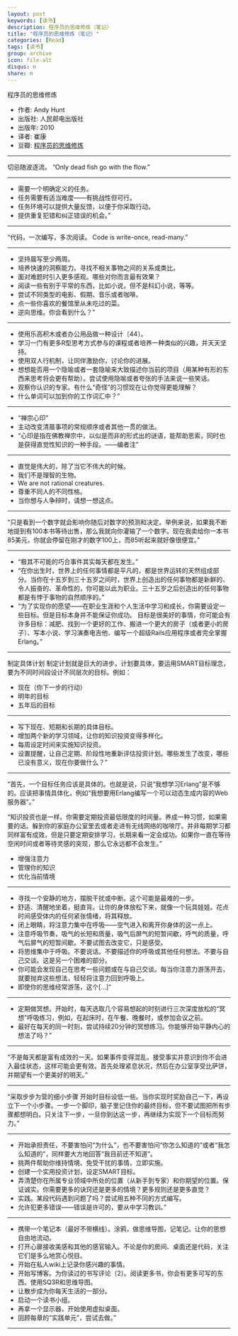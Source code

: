 ```yaml
---
layout: post
keywords: [读书]
description: 程序员的思维修炼（笔记）
title: "程序员的思维修炼（笔记）"
categories: [Read]
tags: [读书]
group: archive
icon: file-alt
disqus: n
share: n
---
```


程序员的思维修炼

- 作者:  Andy Hunt 
- 出版社: 人民邮电出版社
- 出版年:  2010
- 译者: 崔康 
- 豆瓣: [程序员的思维修炼][1]


---

切忌随波逐流。
“Only dead fish go with the flow.”

-----

- 需要一个明确定义的任务。
- 任务需要有适当难度——有挑战性但可行。
- 任务环境可以提供大量反馈，以便于你采取行动。
- 提供重复犯错和纠正错误的机会。”

-----

“代码，一次编写，多次阅读。
Code is write-once, read-many.”

-----

- 坚持晨写至少两周。
- 培养快速的洞察能力。寻找不相关事物之间的关系或类比。
- 面对难题时引入更多感观。哪些对你而言最有效果？
- 阅读一些有别于平常的东西，比如小说，但不是科幻小说，等等。
- 尝试不同类型的电影、假期、音乐或者咖啡。
- 点一些你喜欢的餐馆里从未吃过的菜。
- 逆向思维。你会看到什么？”


-----

- 使用乐高积木或者办公用品做一种设计〔44〕。
- 学习一门有更多R型思考方式参与的课程或者培养一种类似的兴趣，并天天坚持。
- 使用双人行机制，让同伴激励你，讨论你的进展。
- 想想能否用一个隐喻或者一套隐喻来大致描述你当前的项目（用某种有形的东西来思考将会更有帮助）。尝试使用隐喻或者夸张的手法来说一些笑话。
- 观察你认识的专家。有什么“奇怪”的习惯现在让你觉得更能理解？
- 什么单词可以加到你的工作词汇中？”

-----

- “禅宗心印”
- 主动改变清晨事项的常规顺序或者其他一贯的做法。
- “心印是指在佛教禅宗中，以似是而非的形式出的谜语，能帮助思索，同时也是获得直觉性知识的一种手段。——编者注”

-----

- 直觉是伟大的，除了当它不伟大的时候。
- 我们不是理智的生物。
- We are not rational creatures.
- 尊重不同人的不同性格。
- 当你想与人争辩时，请想一想这点。


-----
“只是看到一个数字就会影响你随后对数字的预测和决定。举例来说，如果我不断地提到有100本书等待出售，那么我就向你灌输了一个数字。现在我卖给你一本书85美元，你就会停留在刚才的数字100上，而85听起来就好像很便宜。”

-----

- “极其不可能的巧合事件其实每天都在发生。”
- “在你出生时，世界上的任何事情都是平凡的，都是世界运转的天然组成部分。当你在十五岁到三十五岁之间时，世界上创造出的任何事物都是新鲜的、令人振奋的、革命性的，你可能以此为职业。三十五岁之后创造出的任何事物都是有悖于事物的自然顺序的。”
- “为了实现你的愿望——在职业生涯和个人生活中学习和成长，你需要设定一些目标。但是目标本身并不能保证你成功。
目标是很美好的事情，你可能会有许多目标：减肥、找到一个更好的工作、搬进一个更大的房子（或者更小的房子）、写本小说、学习演奏电吉他、编写一个超级Rails应用程序或者完全掌握Erlang。”


-----

制定具体计划
制定计划就是巨大的进步。计划要具体，要运用SMART目标理念，要为不同时间段设计不同层次的目标。例如：

- 现在（你下一步的行动）
- 明年的目标
- 五年后的目标

-----

- 写下现在、短期和长期的具体目标。
- 增加两个新的学习领域，让你的知识投资变得多样化。
- 每周设定时间来实施知识投资。
- 设置提醒，让自己定期、阶段性地重新评估投资计划。哪些发生了改变，哪些已没有意义，现在你要做什么？”


-----

“首先，一个目标任务应该是具体的。也就是说，只说“我想学习Erlang”是不够的。应该把事情具体化，例如“我想要用Erlang编写一个可以动态生成内容的Web服务器”。”

“知识投资也是一样。你需要定期投资最低限度的时间量。养成一种习惯，如果需要的话。躲到你的家庭办公室里去或者走进有无线网络的咖啡厅。并非每期学习都同样富有成效，但是只要定期安排学习，长期来看一定会成功。如果你一直在等待空闲时间或者等待灵感的突现，那么它永远都不会发生。”

- 增强注意力
- 管理你的知识
- 优化当前情境


-----

- 寻找一个安静的地方，摆脱干扰或中断。这个可能是最难的一步。
- 舒适、清醒地坐着，挺直背。让你的身体放松下来，就像一个玩具娃娃。花点时间感受体内的任何紧张情绪，将其释放。
- 闭上眼睛，将注意力集中在呼吸——空气进入和离开你身体的这一点上。
- 注意呼吸节奏，吸气的长短和质量，吸气后屏气的短暂间歇，呼气的质量，呼气后屏气的短暂间歇。不要试图去改变它，只是感受。
- 将思维集中于呼吸。不要说话。不要描述你的呼吸或其他任何想法。不要与自己交谈。这是另一个困难的部分。
- 你可能会发现自己在思考一些问题或在与自己交谈。每当你注意力游荡开去，就要抛弃这些想法，轻轻将注意力回到呼吸上。
- 即使你的思维经常游荡，这个[…]”

-----

- 定期做冥想。开始时，每天选取几个容易想起的时刻进行三次深度放松的“冥想”呼吸练习，例如，在起床时，在午餐、晚餐时，或参加会议之前。
- 最好在每天的同一时刻，尝试持续20分钟的冥想练习。你能够开始平静内心的想法了吗？”

-----

“不是每天都是富有成效的一天。如果事件变得混乱，接受事实并意识到你不会进入最佳状态，这样可能会更有效。首先处理紧息状况，然后在办公室享受比萨饼，并期望有一个更美好的明天。”

-----
“采取步步为营的细小步骤
开始时目标设低一些。当你实现时奖励自己一下，再设立下一个小步骤。一步一个脚印，脑子里记住你的最终目标，但不要试图把所有步骤都想明白。只关注下一步，一旦你到达这一步，再继续为实现下一个目标而努力。”

-----

- 开始承担责任，不要害怕问“为什么”，也不要害怕问“你怎么知道的”或者“我怎么知道的”，同样要大方地回答“我目前还不知道”。
- 挑两件帮助你维持情境、免受干扰的事情，立即实施。
- 创建一个实用投资计划，设定SMART目标。
- 弄清楚你在所属专业领域中所处的位置（从新手到专家）和你期望的位置。保证诚实。你需要更多的诀窍还是更多的情境？更多规则还是更多直觉？
- 实践。某段代码遇到问题了吗？尝试用五种不同的方式编写。
- 允许犯更多错误——错误是许可的，要从中学习教训。”

-----


- 携带一个笔记本（最好不带横线）。涂鸦，做思维导图，记笔记。让你的思想自由地流动。
- 打开心扉接收美感和其他的感官输入。不论是你的房间、桌面还是代码，关注它们是多么地赏心悦目。
- 开始在私人wiki上记录你感兴趣的事情。
- 开始写博客。为你读过的书写评论〔2〕。阅读更多书，你会有更多可写的东西。使用SQ3R和思维导图。
- 让散步成为你每天生活的一部分。
- 启动一个读书小组。
- 再拿一个显示器，开始使用虚拟桌面。
- 回顾每章的“实践单元”，尝试去做。”

-----
[1]:http://book.douban.com/subject/5372651/